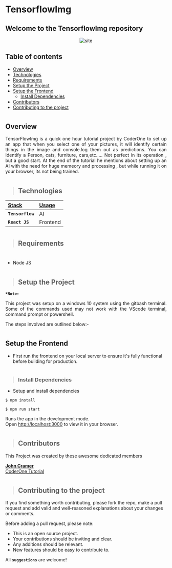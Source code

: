 
# TensorflowImg

## Welcome to the TensorflowImg repository

<p align="center" width="100%">
  <img src="" alt="site"/>
</p>

## Table of contents
- [Overview](#overview)
- [Technologies](#technologies)
- [Requirements](#requirements)
- [Setup the Project](#setup-the-project)
- [Setup the Frontend](#setup-the-frontend)
  - [Install Dependencies](#install-dependencies)
- [Contributors](#contributors)
- [Contributing to the project](#contributing-to-the-project)
#



## Overview
<p align="justify">
TensorFlowImg is a quick one hour tutorial project by CoderOne to set up an app that when you select one of your pictures, it will identify certain things in the image and console.log them out as predictions. You can Identify a Person, cats, furniture, cars,etc..... Not perfect in its operation , but a good start. At the end of the tutorial he mentions about setting up an AI with the need for huge memeory and processing , but while running it on your browser, its not being trained.
</p>



#




> ## Technologies
| <b><u>Stack</u></b> | <b><u>Usage</u></b> |
| :------------------ | :------------------ |
| **`Tensorflow`**    | AI     |
| **`React JS`**      | Frontend            |
#

> ## Requirements
#
- Node JS
#

> ## Setup the Project
**`*Note:`**

<p align="justify">
This project was setup on a windows 10 system using the gitbash terminal. Some of the commands used may not work with the VScode terminal, command prompt or powershell.
</p>

The steps involved are outlined below:-
#


 ## Setup the Frontend
- First run the frontend on your local server to ensure it's fully functional before building for production.
#

> ### Install Dependencies
- Setup and install dependencies
 
```shell
$ npm install 

$ npm run start
```
Runs the app in the development mode.\
Open [http://localhost:3000](http://localhost:3000) to view it in your browser.
#

> ## Contributors

This Project was created by these awesome dedicated members



 <a href="https://github.com/CramerJ1470" target="_blank">**John Cramer**</a>
<br />
<a href= "https://youtu.be/SksXKCdeWkM?si=zzVVZIKcYeW2L17w" target="_blank">CoderOne Tutorial</a>
#

> ## Contributing to the project

If you find something worth contributing, please fork the repo, make a pull request and add valid and well-reasoned explanations about your changes or comments.

Before adding a pull request, please note:

- This is an open source project.
- Your contributions should be inviting and clear.
- Any additions should be relevant.
- New features should be easy to contribute to.

All **`suggestions`** are welcome!
#